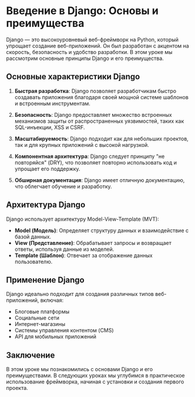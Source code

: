 # Введение в Django: Основы и преимущества

Django — это высокоуровневый веб-фреймворк на Python, который упрощает создание веб-приложений. Он был разработан с акцентом на скорость, безопасность и удобство разработки. В этом уроке мы рассмотрим основные принципы Django и его преимущества.

## Основные характеристики Django

1. **Быстрая разработка**: Django позволяет разработчикам быстро создавать приложения благодаря своей мощной системе шаблонов и встроенным инструментам.

2. **Безопасность**: Django предоставляет множество встроенных механизмов защиты от распространенных уязвимостей, таких как SQL-инъекции, XSS и CSRF.

3. **Масштабируемость**: Django подходит как для небольших проектов, так и для крупных приложений с высокой нагрузкой.

4. **Компонентная архитектура**: Django следует принципу "не повторяйся" (DRY), что позволяет повторно использовать код и упрощает его поддержку.

5. **Обширная документация**: Django имеет отличную документацию, что облегчает обучение и разработку.

## Архитектура Django

Django использует архитектуру Model-View-Template (MVT):

- **Model (Модель)**: Определяет структуру данных и взаимодействие с базой данных.
- **View (Представление)**: Обрабатывает запросы и возвращает ответы, используя данные из моделей.
- **Template (Шаблон)**: Отвечает за отображение данных пользователю.

## Применение Django

Django идеально подходит для создания различных типов веб-приложений, включая:

- Блоговые платформы
- Социальные сети
- Интернет-магазины
- Системы управления контентом (CMS)
- API для мобильных приложений

## Заключение

В этом уроке мы познакомились с основами Django и его преимуществами. В следующих уроках мы углубимся в практическое использование фреймворка, начиная с установки и создания первого проекта.
